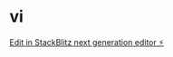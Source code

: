 # vi

[Edit in StackBlitz next generation editor ⚡️](https://stackblitz.com/~/github.com/Braintech456/vi)